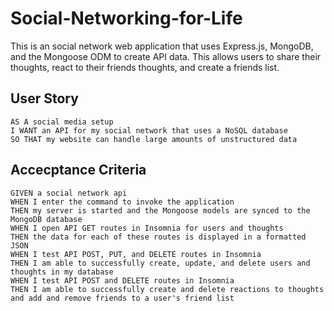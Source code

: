 # Social-Networking-for-Life

This is an social network web application that uses Express.js, MongoDB, and the Mongoose ODM to create API data. This allows users to share their thoughts, react to their friends thoughts, and create a friends list.

## User Story
```
AS A social media setup
I WANT an API for my social network that uses a NoSQL database
SO THAT my website can handle large amounts of unstructured data
```

## Accecptance Criteria
```
GIVEN a social network api
WHEN I enter the command to invoke the application
THEN my server is started and the Mongoose models are synced to the MongoDB database
WHEN I open API GET routes in Insomnia for users and thoughts
THEN the data for each of these routes is displayed in a formatted JSON
WHEN I test API POST, PUT, and DELETE routes in Insomnia
THEN I am able to successfully create, update, and delete users and thoughts in my database
WHEN I test API POST and DELETE routes in Insomnia
THEN I am able to successfully create and delete reactions to thoughts and add and remove friends to a user's friend list
```